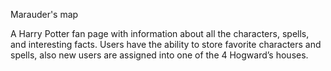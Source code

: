 Marauder's map

A Harry Potter fan page with information about all the characters, spells, and interesting facts. Users have the ability to store favorite characters and spells, also new users are assigned into one of the 4 Hogward’s houses.
